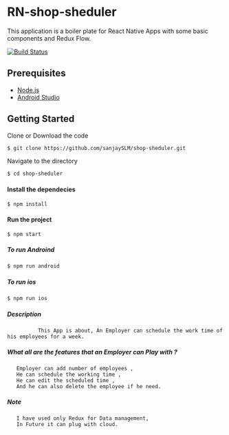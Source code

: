 # RN-shop-sheduler

This  application is a boiler plate for React Native Apps with some basic components and Redux Flow.

[![Build Status](https://travis-ci.org/joemccann/dillinger.svg?branch=master)](https://travis-ci.org/joemccann/dillinger)

## Prerequisites
- [Node.js](http://nodejs.org)
- [Android Studio](https://developer.android.com/studio?gclid=CjwKCAjw3MSHBhB3EiwAxcaEu3C3bz9DSHpdBbMggte2LAhng05XP3IlBm9VBdpPm3G79RfGLEWiWxoChOEQAvD_BwE&gclsrc=aw.ds)

## Getting Started
Clone or Download the code

```sh
$ git clone https://github.com/sanjaySLM/shop-sheduler.git
```

Navigate to the directory
```sh
$ cd shop-sheduler
```

#### Install the dependecies
```sh
$ npm install
```
#### Run the project
```sh
$ npm start
```
##### To run Androind
```sh
$ npm run android
```
##### To run ios
```sh
$ npm run ios
```

##### Description
              This App is about, An Employer can schedule the work time of his employees for a week.
#####  What all are the features that an Employer can Play with ?
       Employer can add number of employees , 
       He can schedule the working time , 
       He can edit the scheduled time , 
       And he can also delete the employee if he need.

##### Note
       I have used only Redux for Data management,
       In Future it can plug with cloud.
        
